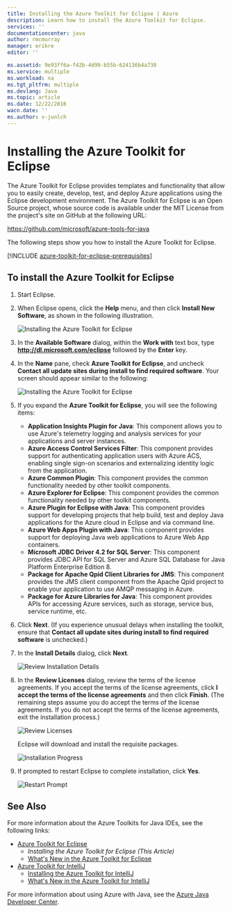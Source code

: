 ```yaml
---
title: Installing the Azure Toolkit for Eclipse | Azure
description: Learn how to install the Azure Toolkit for Eclipse.
services: ''
documentationcenter: java
author: rmcmurray
manager: erikre
editor: ''

ms.assetid: 9e93ff6a-f42b-4d99-b55b-624136b4a730
ms.service: multiple
ms.workload: na
ms.tgt_pltfrm: multiple
ms.devlang: Java
ms.topic: article
ms.date: 12/22/2016
wacn.date: ''
ms.author: v-junlch
---
```


# Installing the Azure Toolkit for Eclipse
The Azure Toolkit for Eclipse provides templates and functionality that allow you to easily create, develop, test, and deploy Azure applications using the Eclipse development environment. The Azure Toolkit for Eclipse is an Open Source project, whose source code is available under the MIT License from the project's site on GitHub at the following URL:

<https://github.com/microsoft/azure-tools-for-java>

The following steps show you how to install the Azure Toolkit for Eclipse.

[!INCLUDE [azure-toolkit-for-eclipse-prerequisites](../includes/azure-toolkit-for-eclipse-prerequisites.md)]

## To install the Azure Toolkit for Eclipse
1. Start Eclipse.
2. When Eclipse opens, click the **Help** menu, and then click **Install New Software**, as shown in the following illustration.

    ![Installing the Azure Toolkit for Eclipse][01]
3. In the **Available Software** dialog, within the **Work with** text box, type **http://dl.microsoft.com/eclipse** followed by the **Enter** key.
4. In the **Name** pane, check **Azure Toolkit for Eclipse**, and uncheck **Contact all update sites during install to find required software**. Your screen should appear similar to the following:

    ![Installing the Azure Toolkit for Eclipse][02]
5. If you expand the **Azure Toolkit for Eclipse**, you will see the following items:

   * **Application Insights Plugin for Java**: This component allows you to use Azure's telemetry logging and analysis services for your applications and server instances.
   * **Azure Access Control Services Filter**: This component provides support for authenticating application users with Azure ACS, enabling single sign-on scenarios and externalizing identity logic from the application.
   * **Azure Common Plugin**: This component provides the common functionality needed by other toolkit components.
   * **Azure Explorer for Eclipse**: This component provides the common functionality needed by other toolkit components.
   * **Azure Plugin for Eclipse with Java**: This component provides support for developing projects that help build, test and deploy Java applications for the Azure cloud in Eclipse and via command line.
   * **Azure Web Apps Plugin with Java**: This component provides support for deploying Java web applications to Azure Web App containers.
   * **Microsoft JDBC Driver 4.2 for SQL Server**: This component provides JDBC API for SQL Server and Azure SQL Database for Java Platform Enterprise Edition 8.
   * **Package for Apache Qpid Client Libraries for JMS**: This component provides the JMS client component from the Apache Qpid project to enable your application to use AMQP messaging in Azure.
   * **Package for Azure Libraries for Java**: This component provides APIs for accessing Azure services, such as storage, service bus, service runtime, etc.
6. Click **Next**. (If you experience unusual delays when installing the toolkit, ensure that **Contact all update sites during install to find required software** is unchecked.)
7. In the **Install Details** dialog, click **Next**.

    ![Review Installation Details][03]
8. In the **Review Licenses** dialog, review the terms of the license agreements. If you accept the terms of the license agreements, click **I accept the terms of the license agreements** and then click **Finish**. (The remaining steps assume you do accept the terms of the license agreements. If you do not accept the terms of the license agreements, exit the installation process.)

    ![Review Licenses][04]

    Eclipse will download and install the requisite packages.

    ![Installation Progress][05]
9. If prompted to restart Eclipse to complete installation, click **Yes**.

    ![Restart Prompt][06]

## See Also
For more information about the Azure Toolkits for Java IDEs, see the following links:

* [Azure Toolkit for Eclipse]
  * *Installing the Azure Toolkit for Eclipse (This Article)*
  * [What's New in the Azure Toolkit for Eclipse]
* [Azure Toolkit for IntelliJ]
  * [Installing the Azure Toolkit for IntelliJ]
  * [What's New in the Azure Toolkit for IntelliJ]

For more information about using Azure with Java, see the [Azure Java Developer Center].

<!-- URL List -->

[Azure Toolkit for Eclipse]:./azure-toolkit-for-eclipse.md
[Azure Toolkit for IntelliJ]:./azure-toolkit-for-intellij.md
[Installing the Azure Toolkit for Eclipse]:./azure-toolkit-for-eclipse-installation.md
[Installing the Azure Toolkit for IntelliJ]:./azure-toolkit-for-intellij-installation.md
[What's New in the Azure Toolkit for Eclipse]:./azure-toolkit-for-eclipse-whats-new.md
[What's New in the Azure Toolkit for IntelliJ]:./azure-toolkit-for-intellij-whats-new.md

[Azure Java Developer Center]: /develop/java/

<!-- IMG List -->

[01]: ./media/azure-toolkit-for-eclipse-installation/eclipse-installation-01.png
[02]: ./media/azure-toolkit-for-eclipse-installation/eclipse-installation-02.png
[03]: ./media/azure-toolkit-for-eclipse-installation/eclipse-installation-03.png
[04]: ./media/azure-toolkit-for-eclipse-installation/eclipse-installation-04.png
[05]: ./media/azure-toolkit-for-eclipse-installation/eclipse-installation-05.png
[06]: ./media/azure-toolkit-for-eclipse-installation/eclipse-installation-06.png

<!-- Legacy MSDN URL = https://msdn.microsoft.com/zh-cn/library/azure/hh690946.aspx -->